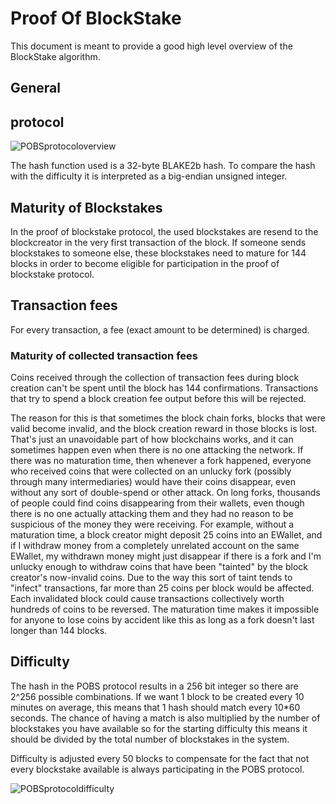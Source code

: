 Proof Of BlockStake
===================

This document is meant to provide a good high level overview of the BlockStake
algorithm.

General
-------


protocol
--------

![POBSprotocoloverview](https://rawgit.com/rivine/rivine/master/doc/POBSoverview.svg)

The hash function used is a 32-byte BLAKE2b hash. To compare the hash with the difficulty it is interpreted as a big-endian unsigned integer.


Maturity of Blockstakes
-----------------------
In the proof of blockstake protocol, the used blockstakes are resend to the blockcreator in the very first transaction of the block. If someone sends blockstakes to someone else, these blockstakes need to mature for 144 blocks in order to become eligible for participation in the proof of blockstake protocol. 

Transaction fees
----------------

For every transaction, a fee (exact amount to be determined) is charged.


### Maturity of collected transaction fees

Coins received through the collection of transaction fees during block creation can't be spent until the block has 144 confirmations. Transactions that try to spend a block creation fee output before this will be rejected.

The reason for this is that sometimes the block chain forks, blocks that were valid become invalid, and the block creation reward in those blocks is lost. That's just an unavoidable part of how blockchains works, and it can sometimes happen even when there is no one attacking the network. If there was no maturation time, then whenever a fork happened, everyone who received coins that were collected on an unlucky fork (possibly through many intermediaries) would have their coins disappear, even without any sort of double-spend or other attack. On long forks, thousands of people could find coins disappearing from their wallets, even though there is no one actually attacking them and they had no reason to be suspicious of the money they were receiving. For example, without a maturation time, a block creator might deposit 25 coins into an EWallet, and if I withdraw money from a completely unrelated account on the same EWallet, my withdrawn money might just disappear if there is a fork and I'm unlucky enough to withdraw coins that have been "tainted" by the block creator's now-invalid coins. Due to the way this sort of taint tends to "infect" transactions, far more than 25 coins per block would be affected. Each invalidated block could cause transactions collectively worth hundreds of coins to be reversed. The maturation time makes it impossible for anyone to lose coins by accident like this as long as a fork doesn't last longer than 144 blocks.

Difficulty
----------

The hash in the POBS protocol results in a 256 bit integer so there are 2^256 possible combinations. If we want 1 block to be created every 10 minutes on average, this means that 1 hash should match every 10\*60 seconds.
The chance of having a match is also multiplied by the number of blockstakes you have available so for the starting difficulty this means it should be divided by the total number of blockstakes in the system.

Difficulty is adjusted every 50 blocks to compensate for the fact that not every blockstake available is always participating in the POBS protocol.

![POBSprotocoldifficulty](https://rawgit.com/rivine/rivine/master/doc/POBSdifficulty.svg)
